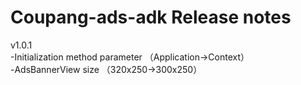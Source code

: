 # Coupang-ads-adk Release notes<br>

v1.0.1<br>
-Initialization method parameter （Application->Context）<br>
-AdsBannerView size （320x250->300x250）
